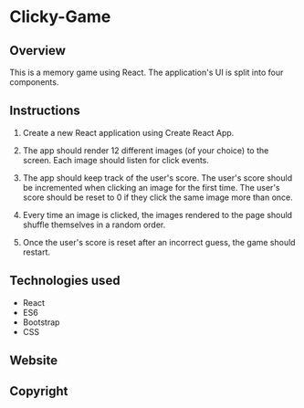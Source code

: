 
# Clicky-Game

## Overview

This is a memory game using React. The application's UI is split into four components.


## Instructions

1. Create a new React application using Create React App.

2. The app should render 12 different images (of your choice) to the screen. Each image should listen for click events.

3. The app should keep track of the user's score. The user's score should be incremented when clicking an image for the first time. The user's score should be reset to 0 if they click the same image more than once.

4. Every time an image is clicked, the images rendered to the page should shuffle themselves in a random order.

5. Once the user's score is reset after an incorrect guess, the game should restart.

## Technologies used

* React
* ES6
* Bootstrap
* CSS

## Website


## Copyright
